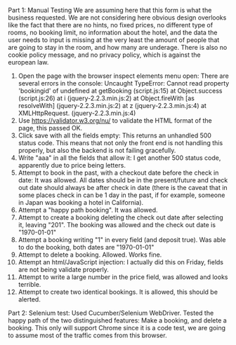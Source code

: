 Part 1: Manual Testing
We are assuming here that this form is what the business requested. We are not considering here obvious design overlooks like the fact
that there are no hints, no fixed prices, no different type of rooms, no booking limit, no information about the hotel, and the data
the user needs to input is missing at the very least the amount of people that are going to stay in the room, and how many are underage.
There is also no cookie policy message, and no privacy policy, which is against the european law.

1. Open the page with the browser inspect elements menu open: There are several errors in the console:
Uncaught TypeError: Cannot read property 'bookingid' of undefined
    at getBooking (script.js:15)
    at Object.success (script.js:26)
    at i (jquery-2.2.3.min.js:2)
    at Object.fireWith [as resolveWith] (jquery-2.2.3.min.js:2)
    at z (jquery-2.2.3.min.js:4)
    at XMLHttpRequest.<anonymous> (jquery-2.2.3.min.js:4)
2. Use https://validator.w3.org/nu/ to validate the HTML format of the page, this passed OK.
3. Click save with all the fields empty: This returns an unhandled 500 status code. This means that not only the front end is not handling
this properly, but also the backend is not failing gracefully.
4. Write "aaa" in all the fields that allow it: I get another 500 status code, apparently due to price being letters.
5. Attempt to book in the past, with a checkout date before the check in date: It was allowed. All dates should be in the present/future
and check out date should always be after check in date (there is the caveat that in some places check in can be 1 day in the past, if
for example, someone in Japan was booking a hotel in California).
6. Attempt a "happy path booking". It was allowed.
7. Attempt to create a booking deleting the check out date after selecting it, leaving "201". The booking was allowed and
the check out date is "1970-01-01"
8. Attempt a booking writing "1" in every field (and deposit true). Was able to do the booking, both dates are "1970-01-01"
9. Attempt to delete a booking. Allowed. Works fine.
10. Attempt an html/JavaScript injection: I actually did this on Friday, fields are not being validate properly.
11. Attempt to write a large number in the price field, was allowed and looks terrible.
12. Attempt to create two identical bookings. It is allowed, this should be alerted.

Part 2: Selenium test:
Used Cucumber/Selenium WebDriver. Tested the happy path of the two distinguished features: Make a booking, and delete a booking.
This only will support Chrome since it is a code test, we are going to assume most of the traffic comes from this browser.
